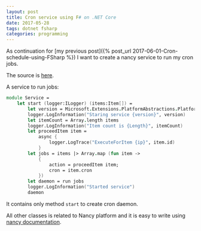 ```yaml
---
layout: post
title: Cron service using F# on .NET Core
date: 2017-05-28
tags: dotnet fsharp
categories: programming
---
```

As continuation for [my previous post]({% post_url 2017-06-01-Cron-schedule-using-FSharp %}) I want to create a nancy service to run my cron jobs.

The source is [here](https://github.com/eapyl/fsharp-nancy-service).

A service to run jobs:
```fsharp
module Service =
    let start (logger:ILogger) (items:Item[]) =
        let version = Microsoft.Extensions.PlatformAbstractions.PlatformServices.Default.Application.ApplicationVersion
        logger.LogInformation("Staring service {version}", version)
        let itemCount = Array.length items
        logger.LogInformation("Item count is {Length}", itemCount)
        let proceedItem item =
            async {
                logger.LogTrace("ExecuteForItem {ip}", item.id)
            }
        let jobs = items |> Array.map (fun item ->
            {
                action = proceedItem item;
                cron = item.cron
            })
        let daemon = run jobs
        logger.LogInformation("Started service")
        daemon
```

It contains only method `start` to create cron daemon.

All other classes is related to Nancy platform and it is easy to write using [nancy documentation](https://github.com/NancyFx/Nancy/wiki/Documentation).
